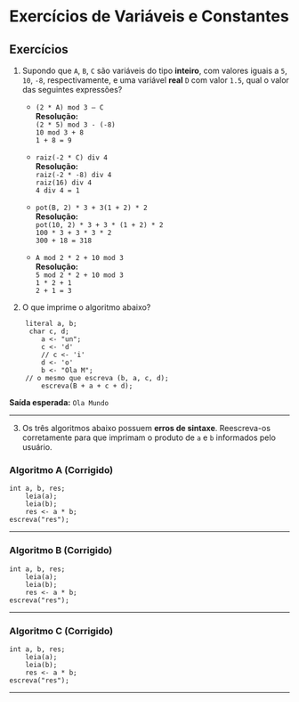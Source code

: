 # Exercícios de Variáveis e Constantes

## Exercícios

1. Supondo que `A`, `B`, `C` são variáveis do tipo **inteiro**, com valores iguais a `5`, `10`, `-8`, respectivamente, e uma variável **real** `D` com valor `1.5`, qual o valor das seguintes expressões?

    - `(2 * A) mod 3 – C`  
      **Resolução:**  
      `(2 * 5) mod 3 - (-8)`  
      `10 mod 3 + 8`  
      `1 + 8 = 9`

    - `raiz(-2 * C) div 4`  
      **Resolução:**  
      `raiz(-2 * -8) div 4`  
      `raiz(16) div 4`  
      `4 div 4 = 1`

    - `pot(B, 2) * 3 + 3(1 + 2) * 2`  
      **Resolução:**  
      `pot(10, 2) * 3 + 3 * (1 + 2) * 2`  
      `100 * 3 + 3 * 3 * 2`  
      `300 + 18 = 318`

    - `A mod 2 * 2 + 10 mod 3`  
      **Resolução:**  
      `5 mod 2 * 2 + 10 mod 3`  
      `1 * 2 + 1`  
      `2 + 1 = 3`

2. O que imprime o algoritmo abaixo?

```portugol
    literal a, b;
     char c, d;
        a <- "un";
        c <- 'd'
        // c <- 'i'
        d <- 'o'
        b <- "Ola M";
    // o mesmo que escreva (b, a, c, d);
        escreva(B + a + c + d);
```

**Saída esperada:** `Ola Mundo`

---

3. Os três algoritmos abaixo possuem **erros de sintaxe**. Reescreva-os corretamente para que imprimam o produto de `a` e `b` informados pelo usuário.

### Algoritmo A (Corrigido)

```portugol
int a, b, res;
    leia(a);
    leia(b);
    res <- a * b;
escreva("res");
```

---

### Algoritmo B (Corrigido)

```portugol
int a, b, res;
    leia(a);
    leia(b);
    res <- a * b;
escreva("res");
```

---

### Algoritmo C (Corrigido)

```portugol
int a, b, res;
    leia(a);
    leia(b);
    res <- a * b;
escreva("res");
```

---

